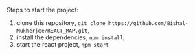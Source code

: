 Steps to start the project:
1) clone this repository, `git clone https://github.com/Bishal-Mukherjee/REACT_MAP.git`,
2) install the dependencies, `npm install`,
3) start the react project, `npm start`
